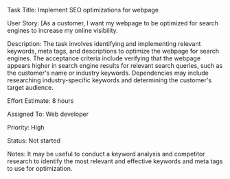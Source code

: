 Task Title: Implement SEO optimizations for webpage

User Story: [As a customer, I want my webpage to be optimized for search engines to increase my online visibility.

Description: The task involves identifying and implementing relevant keywords, meta tags, and descriptions to optimize the webpage for search engines. The acceptance criteria include verifying that the webpage appears higher in search engine results for relevant search queries, such as the customer's name or industry keywords. Dependencies may include researching industry-specific keywords and determining the customer's target audience.

Effort Estimate: 8 hours

Assigned To: Web developer

Priority: High

Status: Not started

Notes: It may be useful to conduct a keyword analysis and competitor research to identify the most relevant and effective keywords and meta tags to use for optimization.
